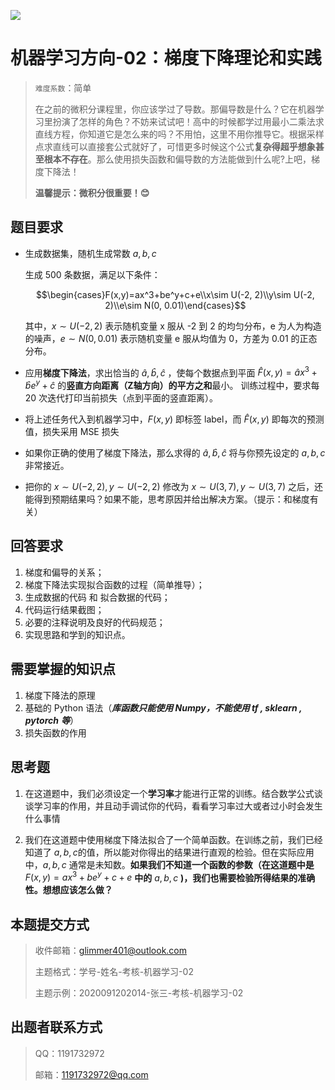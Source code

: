 ![](https://img1.imgtp.com/2023/09/10/081jz2kT.PNG)

# 机器学习方向-02：梯度下降理论和实践

> `难度系数`：简单
>
> 在之前的微积分课程里，你应该学过了导数。那偏导数是什么？它在机器学习里扮演了怎样的角色？不妨来试试吧！高中的时候都学过用最小二乘法求直线方程，你知道它是怎么来的吗？不用怕，这里不用你推导它。根据采样点求直线可以直接套公式就好了，可惜更多时候这个公式**复杂得超乎想象甚至根本不存在**。那么使用损失函数和偏导数的方法能做到什么呢?上吧，梯度下降法！
>
> **温馨提示：微积分很重要！😊**


## 题目要求

- 生成数据集，随机生成常数 $a,b,c$

  生成 500 条数据，满足以下条件：  

  $$\begin{cases}F(x,y)=ax^3+be^y+c+e\\x\sim U(-2, 2)\\y\sim U(-2, 2)\\e\sim N(0, 0.01)\end{cases}$$ 

  其中，$x\sim U(-2,2)$ 表示随机变量 x 服从 -2 到 2 的均匀分布，e 为人为构造的噪声，$e\sim N(0,0.01)$ 表示随机变量 e 服从均值为 0，方差为 0.01 的正态分布。

- 应用**梯度下降法**，求出恰当的 $\hat{a}, \hat{b}, \hat{c}$ ，使每个数据点到平面 $\hat{F}(x,y)=\hat{a}x^3+\hat{b}e^y+\hat{c}$ 的**竖直方向距离（Z轴方向）的平方之和**最小。 训练过程中，要求每 20 次迭代打印当前损失（点到平面的竖直距离）。

- 将上述任务代入到机器学习中，$F(x, y)$ 即标签 label，而 $\hat{F}(x, y)$ 即每次的预测值，损失采用 MSE 损失

- 如果你正确的使用了梯度下降法，那么求得的 $\hat{a},\hat{b},\hat{c}$ 将与你预先设定的 $a,b,c$ 非常接近。

- 把你的 $x\sim U(-2, 2),y\sim U(-2, 2)$ 修改为 $x\sim U(3, 7), y\sim U(3, 7)$ 之后，还能得到预期结果吗？如果不能，思考原因并给出解决方案。（提示：和梯度有关）

## 回答要求

1. 梯度和偏导的关系；
2. 梯度下降法实现拟合函数的过程（简单推导）；
3. 生成数据的代码 和 拟合数据的代码；
4. 代码运行结果截图；
5. 必要的注释说明及良好的代码规范；
6. 实现思路和学到的知识点。

## 需要掌握的知识点

1. 梯度下降法的原理
2. 基础的 Python 语法（***库函数只能使用 Numpy，不能使用 tf , sklearn ,*** ***pytorch*** ***等***）
3. 损失函数的作用

## 思考题

1. 在这道题中，我们必须设定一个**学习率**才能进行正常的训练。结合数学公式谈谈学习率的作用，并且动手调试你的代码，看看学习率过大或者过小时会发生什么事情

2. 我们在这道题中使用梯度下降法拟合了一个简单函数。在训练之前，我们已经知道了 $a,b,c$的值，所以能对你得出的结果进行直观的检验。但在实际应用中，$a,b,c$ 通常是未知数。**如果我们不知道一个函数的参数（在这道题中是** $F(x,y)=ax^3+be^y+c+e$ **中的** $a,b,c$ **)，我们也需要检验所得结果的准确性。想想应该怎么做？**

   

## 本题提交方式

> 收件邮箱：glimmer401@outlook.com  
>
>主题格式：学号-姓名-考核-机器学习-02
>
>主题示例：2020091202014-张三-考核-机器学习-02


## 出题者联系方式

> QQ：1191732972
>
> 邮箱：1191732972@qq.com
